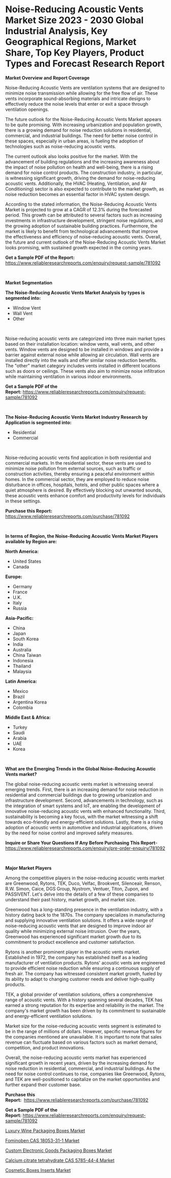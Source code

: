 <p><h1>Noise-Reducing Acoustic Vents Market Size 2023 - 2030 Global Industrial Analysis, Key Geographical Regions, Market Share, Top Key Players, Product Types and Forecast Research Report</h1></p><p><strong>Market Overview and Report Coverage</strong></p>
<p><p>Noise-Reducing Acoustic Vents are ventilation systems that are designed to minimize noise transmission while allowing for the free flow of air. These vents incorporate sound-absorbing materials and intricate designs to effectively reduce the noise levels that enter or exit a space through ventilation openings.</p><p>The future outlook for the Noise-Reducing Acoustic Vents Market appears to be quite promising. With increasing urbanization and population growth, there is a growing demand for noise reduction solutions in residential, commercial, and industrial buildings. The need for better noise control in these spaces, especially in urban areas, is fueling the adoption of technologies such as noise-reducing acoustic vents.</p><p>The current outlook also looks positive for the market. With the advancement of building regulations and the increasing awareness about the impact of noise pollution on health and well-being, there is a rising demand for noise control products. The construction industry, in particular, is witnessing significant growth, driving the demand for noise-reducing acoustic vents. Additionally, the HVAC (Heating, Ventilation, and Air Conditioning) sector is also expected to contribute to the market growth, as noise reduction becomes an essential factor in HVAC system design.</p><p>According to the stated information, the Noise-Reducing Acoustic Vents Market is projected to grow at a CAGR of 12.3% during the forecasted period. This growth can be attributed to several factors such as increasing investments in infrastructure development, stringent noise regulations, and the growing adoption of sustainable building practices. Furthermore, the market is likely to benefit from technological advancements that improve the effectiveness and efficiency of noise-reducing acoustic vents. Overall, the future and current outlook of the Noise-Reducing Acoustic Vents Market looks promising, with sustained growth expected in the coming years.</p></p>
<p><strong>Get a Sample PDF of the Report:</strong> <a href="https://www.reliableresearchreports.com/enquiry/request-sample/781092">https://www.reliableresearchreports.com/enquiry/request-sample/781092</a></p>
<p>&nbsp;</p>
<p><strong>Market Segmentation</strong></p>
<p><strong>The Noise-Reducing Acoustic Vents Market Analysis by types is segmented into:</strong></p>
<p><ul><li>Window Vent</li><li>Wall Vent</li><li>Other</li></ul></p>
<p>&nbsp;</p>
<p><p>Noise-reducing acoustic vents are categorized into three main market types based on their installation location: window vents, wall vents, and other vents. Window vents are designed to be installed in windows and provide a barrier against external noise while allowing air circulation. Wall vents are installed directly into the walls and offer similar noise reduction benefits. The "other" market category includes vents installed in different locations such as doors or ceilings. These vents also aim to minimize noise infiltration while maintaining ventilation in various indoor environments.</p></p>
<p><strong>Get a Sample PDF of the Report:</strong>&nbsp;<a href="https://www.reliableresearchreports.com/enquiry/request-sample/781092">https://www.reliableresearchreports.com/enquiry/request-sample/781092</a></p>
<p>&nbsp;</p>
<p><strong>The Noise-Reducing Acoustic Vents Market Industry Research by Application is segmented into:</strong></p>
<p><ul><li>Residential</li><li>Commercial</li></ul></p>
<p>&nbsp;</p>
<p><p>Noise-reducing acoustic vents find application in both residential and commercial markets. In the residential sector, these vents are used to minimize noise pollution from external sources, such as traffic or construction activities, thereby ensuring a peaceful environment within homes. In the commercial sector, they are employed to reduce noise disturbance in offices, hospitals, hotels, and other public spaces where a quiet atmosphere is desired. By effectively blocking out unwanted sounds, these acoustic vents enhance comfort and productivity levels for individuals in these settings.</p></p>
<p><strong>Purchase this Report:</strong>&nbsp; <a href="https://www.reliableresearchreports.com/purchase/781092">https://www.reliableresearchreports.com/purchase/781092</a></p>
<p>&nbsp;</p>
<p><strong>In terms of Region, the Noise-Reducing Acoustic Vents Market Players available by Region are:</strong></p>
<p>
    <p> <strong> North America: </strong>
        <ul>
            <li>United States</li>
            <li>Canada</li>
        </ul>
        </p> 
    <p> <strong> Europe: </strong>
        <ul>
            <li>Germany</li>
            <li>France</li>
            <li>U.K.</li>
            <li>Italy</li>
            <li>Russia</li>
        </ul>
        </p> 
    <p> <strong> Asia-Pacific: </strong>
        <ul>
            <li>China</li>
            <li>Japan</li>
            <li>South Korea</li>
            <li>India</li>
            <li>Australia</li>
            <li>China Taiwan</li>
            <li>Indonesia</li>
            <li>Thailand</li>
            <li>Malaysia</li>
        </ul>
        </p> 
    <p> <strong> Latin America: </strong>
        <ul>
            <li>Mexico</li>
            <li>Brazil</li>
            <li>Argentina Korea</li>
            <li>Colombia</li>
        </ul>
        </p> 
    <p> <strong> Middle East & Africa: </strong>
        <ul>
            <li>Turkey</li>
            <li>Saudi</li>
            <li>Arabia</li>
            <li>UAE</li>
            <li>Korea</li>
        </ul>
    </p>
    </p>
<p>&nbsp;</p>
<p><strong>What are the Emerging Trends in the Global Noise-Reducing Acoustic Vents market?</strong></p>
<p><p>The global noise-reducing acoustic vents market is witnessing several emerging trends. First, there is an increasing demand for noise reduction in residential and commercial buildings due to growing urbanization and infrastructure development. Second, advancements in technology, such as the integration of smart systems and IoT, are enabling the development of innovative noise-reducing acoustic vents with enhanced functionality. Third, sustainability is becoming a key focus, with the market witnessing a shift towards eco-friendly and energy-efficient solutions. Lastly, there is a rising adoption of acoustic vents in automotive and industrial applications, driven by the need for noise control and improved safety measures.</p></p>
<p><strong>Inquire or Share Your Questions If Any Before Purchasing This Report</strong>- <a href="https://www.reliableresearchreports.com/enquiry/pre-order-enquiry/781092">https://www.reliableresearchreports.com/enquiry/pre-order-enquiry/781092</a></p>
<p>&nbsp;</p>
<p><strong>Major Market Players</strong></p>
<p><p>Among the competitive players in the noise-reducing acoustic vents market are Greenwood, Rytons, TEK, Duco, Velfac, Brookvent, Silenceair, Renson, R.W. Simon, Caice, DGS Group, Nystrom, Ventuer, Titon, Zupon, and PASSIVENT. Let's delve into the details of a few of these companies to understand their past history, market growth, and market size.</p><p>Greenwood has a long-standing presence in the ventilation industry, with a history dating back to the 1870s. The company specializes in manufacturing and supplying innovative ventilation solutions. It offers a wide range of noise-reducing acoustic vents that are designed to improve indoor air quality while minimizing external noise intrusion. Over the years, Greenwood has experienced significant market growth due to its commitment to product excellence and customer satisfaction.</p><p>Rytons is another prominent player in the acoustic vents market. Established in 1972, the company has established itself as a leading manufacturer of ventilation products. Rytons' acoustic vents are engineered to provide efficient noise reduction while ensuring a continuous supply of fresh air. The company has witnessed consistent market growth, fueled by its ability to adapt to changing customer needs and deliver high-quality products.</p><p>TEK, a global provider of ventilation solutions, offers a comprehensive range of acoustic vents. With a history spanning several decades, TEK has earned a strong reputation for its expertise and reliability in the market. The company's market growth has been driven by its commitment to sustainable and energy-efficient ventilation solutions.</p><p>Market size for the noise-reducing acoustic vents segment is estimated to be in the range of millions of dollars. However, specific revenue figures for the companies mentioned are unavailable. It is important to note that sales revenue can fluctuate based on various factors such as market demand, competition, and product innovations.</p><p>Overall, the noise-reducing acoustic vents market has experienced significant growth in recent years, driven by the increasing demand for noise reduction in residential, commercial, and industrial buildings. As the need for noise control continues to rise, companies like Greenwood, Rytons, and TEK are well-positioned to capitalize on the market opportunities and further expand their customer base.</p></p>
<p><strong>Purchase this Report:</strong>&nbsp;&nbsp;<a href="https://www.reliableresearchreports.com/purchase/781092">https://www.reliableresearchreports.com/purchase/781092</a></p>
<p></p>
<p><strong>Get a Sample PDF of the Report:</strong>&nbsp;<a href="https://www.reliableresearchreports.com/enquiry/request-sample/781092">https://www.reliableresearchreports.com/enquiry/request-sample/781092</a></p>
<p><p><a href="https://www.linkedin.com/pulse/luxury-wine-packaging-boxes-market-size-share-global-analysis/">Luxury Wine Packaging Boxes Market</a></p><p><a href="https://medium.com/@nettieboyle84/fominoben-cas-18053-31-1-market-furnishes-information-on-market-share-market-trends-and-market-5316b17b2abb">Fominoben CAS 18053-31-1 Market</a></p><p><a href="https://www.linkedin.com/pulse/decoding-custom-electronic-goods-packaging-boxes-market/">Custom Electronic Goods Packaging Boxes Market</a></p><p><a href="https://medium.com/@helenablick2023/calcium-citrate-tetrahydrate-cas-5785-44-4-market-size-reveals-the-best-marketing-channels-in-61e87c3bcf98">Calcium citrate tetrahydrate CAS 5785-44-4 Market</a></p><p><a href="https://www.linkedin.com/pulse/cosmetic-boxes-inserts-market-size-2023-2030-global/">Cosmetic Boxes Inserts Market</a></p></p>
